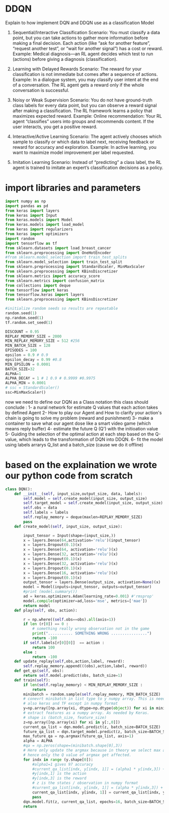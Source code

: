 # DDQN
Explain to how implement DQN and DDQN use as a classification Model

1. Sequential/Interactive Classification
Scenario: You must classify a data point, but you can take actions to gather more information before making a final decision. Each action (like “ask for another feature”, “request another test”, or “wait for another signal”) has a cost or reward.
Example: Medical diagnosis—an RL agent decides which test to run (actions) before giving a diagnosis (classification).

2. Learning with Delayed Rewards
Scenario: The reward for your classification is not immediate but comes after a sequence of actions.
Example: In a dialogue system, you may classify user intent at the end of a conversation. The RL agent gets a reward only if the whole conversation is successful.

3. Noisy or Weak Supervision
Scenario: You do not have ground-truth class labels for every data point, but you can observe a reward signal after making a classification. The RL framework learns a policy that maximizes expected reward.
Example: Online recommendation: Your RL agent “classifies” users into groups and recommends content. If the user interacts, you get a positive reward.

4. Interactive/Active Learning
Scenario: The agent actively chooses which sample to classify or which data to label next, receiving feedback or reward for accuracy and exploration.
Example: In active learning, you want to maximize model improvement per label requested.

5. Imitation Learning
Scenario: Instead of “predicting” a class label, the RL agent is trained to imitate an expert’s classification decisions as a policy.


# import libraries and parameters
````python
import numpy as np
import pandas as pd
from keras import layers
from keras import Input
from keras.models import Model
from keras.models import load_model
from keras import regularizers
from keras import optimizers
import random
import tensorflow as tf
from sklearn.datasets import load_breast_cancer
from sklearn.preprocessing import OneHotEncoder
#from sklearn.model_selection import train_test_splits
from sklearn.model_selection import train_test_split
from sklearn.preprocessing import StandardScaler, MinMaxScaler
from sklearn.preprocessing import KBinsDiscretizer
from sklearn.metrics import accuracy_score
from sklearn.metrics import confusion_matrix
from collections import deque
from tensorflow import keras
from tensorflow.keras import layers
from sklearn.preprocessing import KBinsDiscretizer

#initialize random seeds so results are repeatable
random.seed(1)
np.random.seed(1)
tf.random.set_seed(1)

DISCOUNT = 0.95
REPLAY_MEMORY_SIZE = 2000
MIN_REPLAY_MEMORY_SIZE = 512 #256
MIN_BATCH_SIZE = 128
EPISODES = 100
epsilon = 0.9 # 0.9
epsilon_decay = 0.99 #0.8
MIN_EPSILON = 0.0001
BATCH_SIZE=32
ALPHA=1
ALPHA_DECAY = 1 # 1 0.9 # 0.9999 #0.9975
ALPHA_MIN = 0.0001
# ssc = StandardScaler()
ssc=MinMaxScaler()
````

now we need to define our DQN as a Class notation this class should conclude :
       1- a nural network for estimate Q values that each action takes by defined Agent
       2-  How to play our Agent and How  to clarify your action's chain is going to solve my problem (reward and punishment)
       3- make a container to save what our agent dose like a smart video game (which means reply buffer)
       4- estimate the future Q (Q') with the initioation value 
       5- Guiding the selection of the optimal action at each step based on the Q-value, which leads to the transformation of DQN into DDQN.
       6- fit the model using labels arrarys Q_list and a batch_size (cause we do it offline)

# based on the explaination we wrote our python code from scratch 
``` python
class DQN():
    def __init__(self, input_size,output_size, data, labels):
        self.model = self.create_model(input_size, output_size)
        self.target_model = self.create_model(input_size, output_size)
        self.obs = data
        self.labels = labels
        self.replay_memory = deque(maxlen=REPLAY_MEMORY_SIZE)
        pass
    def create_model(self, input_size, output_size):

        input_tensor = Input(shape=(input_size,))
        x = layers.Dense(64,activation='relu')(input_tensor)
        x = layers.Dropout(0.1)(x)
        x = layers.Dense(64, activation='relu')(x)
        x = layers.Dense(32, activation='relu')(x)
        x = layers.Dropout(0.1)(x)
        x = layers.Dense(32, activation='relu')(x)
        x = layers.Dropout(0.1)(x)
        x = layers.Dense(16, activation='relu')(x)
        x = layers.Dropout(0.1)(x)
        output_tensor = layers.Dense(output_size, activation=None)(x)
        model = Model(inputs=input_tensor, outputs=output_tensor)
        #print (model.summary())
        ad = keras.optimizers.Adam(learning_rate=0.001) #'rmsprop'
        model.compile(optimizer=ad,loss='mse', metrics=['mae'])
        return model
    def play(self, obs, action):

        r = np.where((self.obs==obs).all(axis=1))
        if len (r[0]) == 0 :
            # something really wrong observation not in the game
            print("........... SOMETHING WRONG ................")
            return -100
        if self.labels[r[0][0]]  == action :
            return 100
        else :
            return -100
    def update_replay(self,obs,action,label, reward):
        self.replay_memory.append(((obs),action,label, reward))
    def get_qs(self, obs):
        return self.model.predict(obs, batch_size=1)
    def train(self):
        if len(self.replay_memory) < MIN_REPLAY_MEMORY_SIZE :
            return
        minibatch = random.sample(self.replay_memory, MIN_BATCH_SIZE)
        # conevrt minibatch in list type to y numpy array. This is needed for access
        # also keras and TF except in numpy format
        y=np.array([np.array(xi, dtype=np.dtype(object)) for xi in minibatch])
        # extract features as a numpy array. As needed by Keras.
        # shape is (batch_size, feature_size)
        z=np.array([np.array(xi) for xi in y[:,0]])
        current_qa_list = dqn.model.predict(z, batch_size=BATCH_SIZE)
        future_qa_list = dqn.target_model.predict(z, batch_size=BATCH_SIZE)
        max_future_qa = np.argmax(future_qa_list, axis=1)
        alpha = ALPHA
        #qa = np.zeros(shape=(minibatch.shape[0],3))
        # Here only update the argmax because in theory we select max action
        # hence only the Q value of argmax get affected.
        for indx in range (y.shape[0]):
            #alpha1=1 gives 97 accuracy
            #current_qa_list[indx, y[indx, 1]] = (alpha1 * y[indx,3]) + ((1-alpha1)*max_future_qa[indx])
            #y[indx,1] is the action
            #y[indx,3] is the reward
            # z is the states / observation in numpy format
            #current_qa_list[indx, y[indx, 1]] = (alpha * y[indx,3]) + ((1-alpha)*max_future_qa[indx])
            current_qa_list[indx, y[indx, 1]] = current_qa_list[indx, y[indx, 1]] + (alpha * (y[indx,3])-current_qa_list[indx, y[indx, 1]] )
            pass
        dqn.model.fit(z, current_qa_list, epochs=16, batch_size=BATCH_SIZE, verbose=0)
        return

```

